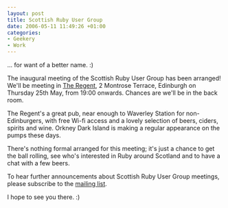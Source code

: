 ```yaml
---
layout: post
title: Scottish Ruby User Group
date: 2006-05-11 11:49:26 +01:00
categories:
- Geekery
- Work
---
```

... for want of a better name. :)

The inaugural meeting of the Scottish Ruby User Group has been arranged!  We'll be meeting in [The Regent](http://www.beerintheevening.com/pubs/s/17/17127/Regent/Edinburgh), 2 Montrose Terrace, Edinburgh on Thursday 25th May, from 19:00 onwards.  Chances are we'll be in the back room.

The Regent's a great pub, near enough to Waverley Station for non-Edinburgers, with free Wi-fi access and a lovely selection of beers, ciders, spirits and wine.  Orkney Dark Island is making a regular appearance on the pumps these days.

There's nothing formal arranged for this meeting; it's just a chance to get the ball rolling, see who's interested in Ruby around Scotland and to have a chat with a few beers.

To hear further announcements about Scottish Ruby User Group meetings, please subscribe to the [mailing list](http://lists.rubaidh.com/listinfo.cgi/scotruby-rubaidh.com).

I hope to see you there. :)

